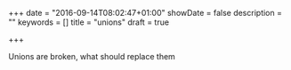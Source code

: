 +++
date = "2016-09-14T08:02:47+01:00"
showDate = false
description = ""
keywords = []
title = "unions"
draft = true

+++

Unions are broken, what should replace them
